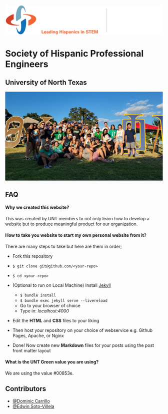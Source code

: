![Logo](images/icons/jpg/shpe_logo_with_UNT.jpg)

# Society of Hispanic Professional Engineers
## University of North Texas

![App Screenshot](images/shpe/jpg/shpe.jpg)

## FAQ

#### Why we created this website? 
This was created by UNT members to not only learn how to develop a website
but to produce meaningful product for our organization.

#### How to take you website to start my own personal website from it?
There are many steps to take but here are them in order;

- Fork this repository
- `$ git clone git@github.com/<your-repo>`
- `$ cd <your-repo>`
- (Optional to run on Local Machine) Install [Jekyll](http://jekyllrb.com/)
  
  - `$ bundle install`
  - `$ bundle exec jekyll serve --livereload`
  - Go to your browser of choice
  - Type in: _localhost:4000_
- Edit the **HTML** and **CSS** files to your liking
- Then host your repository on your choice of webservice e.g. Github Pages, Apache, or Nginx
- Done! Now create new **Markdown** files for your posts using the post front matter layout

#### What is the UNT Green value you are using?
We are using the value #00853e.

## Contributors

- [@Dominic Carrillo](https://github.com/dwc13)
- [@Edwin Soto-Villela](https://github.com/edwinsoto88)
